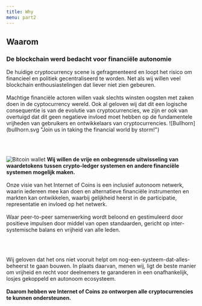 ```yaml
---
title: Why
menu: part2
---
```


## Waarom
### De blockchain werd bedacht voor financiële autonomie

<span class="column-left">
De huidige cryptocurrency scene is gefragmenteerd en loopt het risico om financieel en politiek gecentraliseerd te worden. Net als wij willen veel blockchain enthousiastelingen dat liever niet zien gebeuren.<br><br>Machtige financiële actoren willen vaak slechts winsten oogsten met zaken doen in de cyptocurrency wereld. Ook al geloven wij dat dit een logische consequentie is van de evolutie van cryptocurrencies, we zijn er ook van overtuigd dat dit geen negatieve invloed moet hebben op de fundamentele vrijheden van gebruikers en ontwikkelaars van cryptocurrencies.
</span><span class="column-right small" style="height: 14em;">![Bullhorn](bullhorn.svg "Join us in taking the financial world by storm!")</span>

<br><br>

<span class="column-left small" style="padding-top: 2em; height: 15em;">![Bitcoin wallet](bitcoin_wallet.svg "We want more flexibility, freedom and humanity in the cryptosphere.")</span><span class="column-right">
<b>Wij willen de vrije en onbegrensde uitwisseling van waardetokens tussen crypto-ledger systemen en andere financiële systemen mogelijk maken.</b><br><br>Onze visie van het Internet of Coins is een inclusief autonoom netwerk, waarin iedereen mee kan doen en alternatieve financiële instrumenten en markten kan ontwikkelen, waarbij gelijkheid heerst in de participatie, representatie en invloed op het netwerk.<br><br>Waar peer-to-peer samenwerking wordt beloond en gestimuleerd door positieve impulsen door middel van open standaarden, gericht op inter-systemische balans en vrijheid van alle leden.
</span>

<br><br>

<span class="column-center">Wij geloven dat het ons niet vooruit helpt om nog-een-systeem-dat-alles-beheerst te gaan bouwen. In plaats daarvan, menen wij, ligt de beste manier om vrijheid en recht voor deelnemers te garanderen in een onafhankelijk, losjes gekoppeld en autonoom ecosysteem.<br><br><b>Daarom hebben we Internet of Coins zo ontworpen alle cryptocurrencies te kunnen ondersteunen.</b></span>
